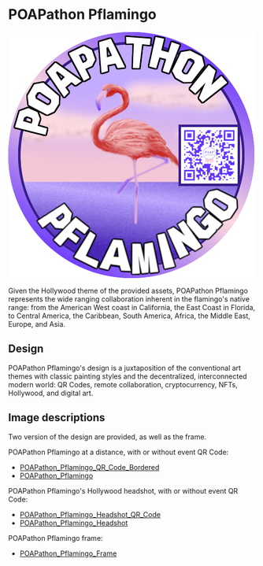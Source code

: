 # POAPathon Pflamingo

![POAPathon Pflamingo](POAPathon_Pflamingo_QR_Code_Bordered.png)

Given the Hollywood theme of the provided assets, POAPathon Pflamingo represents the wide ranging collaboration inherent in the flamingo's native range: from the American West coast in California, the East Coast in Florida, to Central America, the Caribbean, South America, Africa, the Middle East, Europe, and Asia.

## Design

POAPathon Pflamingo's design is a juxtaposition of the conventional art themes with classic painting styles and the decentralized, interconnected modern world: QR Codes, remote collaboration, cryptocurrency, NFTs, Hollywood, and digital art.

## Image descriptions

Two version of the design are provided, as well as the frame.

POAPathon Pflamingo at a distance, with or without event QR Code:
- [POAPathon_Pflamingo_QR_Code_Bordered](POAPathon_Pflamingo_QR_Code_Bordered.png)
- [POAPathon_Pflamingo](POAPathon_Pflamingo.png)

POAPathon Pflamingo's Hollywood headshot, with or without event QR Code:
- [POAPathon_Pflamingo_Headshot_QR_Code](POAPathon_Pflamingo_Headshot_QR_Code.png)
- [POAPathon_Pflamingo_Headshot](POAPathon_Pflamingo_Headshot.png)

POAPathon Pflamingo frame:
- [POAPathon_Pflamingo_Frame](POAPathon_Pflamingo_Frame.png)

